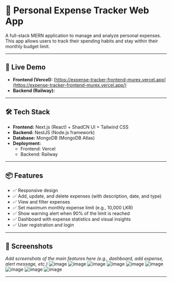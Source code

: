 # 💸 Personal Expense Tracker Web App

A full-stack MERN application to manage and analyze personal expenses. This app allows users to track their spending habits and stay within their monthly budget limit.

---

## 🚀 Live Demo

- **Frontend (Vercel):** [https://expense-tracker-frontend-murex.vercel.app](https://expense-tracker-frontend-murex.vercel.app/)
- **Backend (Railway):**

---

## 🛠️ Tech Stack

- **Frontend:** Next.js (React) + ShadCN UI + Tailwind CSS
- **Backend:** NestJS (Node.js framework)
- **Database:** MongoDB (MongoDB Atlas)
- **Deployment:**
  - Frontend: Vercel
  - Backend: Railway

---

## 📦 Features

- ✅ Responsive design
- ✅ Add, update, and delete expenses (with description, date, and type)
- ✅ View and filter expenses
- ✅ Set maximum monthly expense limit (e.g., 10,000 LKR)
- ✅ Show warning alert when 90% of the limit is reached
- ✅ Dashboard with expense statistics and visual insights
- ✅ User registration and login

---

## 📸 Screenshots

_Add screenshots of the main features here (e.g., dashboard, add expense, alert message, etc.)_
![image](https://github.com/user-attachments/assets/60405aed-002d-4903-85af-0bd13d3c0523)
![image](https://github.com/user-attachments/assets/a4f0a0e5-f0a9-463a-8455-31f855dc1562)
![image](https://github.com/user-attachments/assets/853c07b6-a44e-4633-8847-557e9f8edd3e)
![image](https://github.com/user-attachments/assets/84689f02-0760-48db-91ad-b1f8e36f2a80)
![image](https://github.com/user-attachments/assets/d8428f44-bea6-4f28-a9c4-de65a4ed8ae6)
![image](https://github.com/user-attachments/assets/f305887e-03d8-4a81-93ed-ce2d7b0ad9a8)
![image](https://github.com/user-attachments/assets/ab1bde6b-ceea-4858-8957-edbf809ed3cd)
![image](https://github.com/user-attachments/assets/41f2a01b-3280-4d21-baf7-e297552c115a)
![image](https://github.com/user-attachments/assets/33992a5e-6a70-4e4d-bb21-6b4e2b3b28ff)


---


